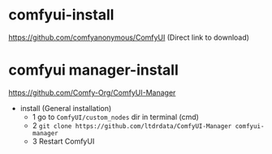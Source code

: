 # comfyui-install

https://github.com/comfyanonymous/ComfyUI
(Direct link to download)


# comfyui manager-install

https://github.com/Comfy-Org/ComfyUI-Manager
- install (General installation)
  - 1 go to `ComfyUI/custom_nodes` dir in terminal (cmd)
  - 2 `git clone https://github.com/ltdrdata/ComfyUI-Manager comfyui-manager`
  - 3 Restart ComfyUI
